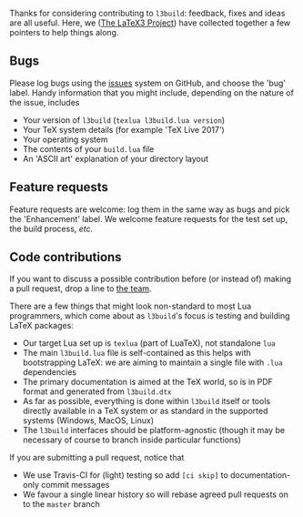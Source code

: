 Thanks for considering contributing to `l3build`: feedback, fixes and ideas are
all useful. Here, we ([The LaTeX3 Project](https://www.latex-project.org)) have
collected together a few pointers to help things along.

## Bugs

Please log bugs using the [issues](https://github.com/latex3/l3build/issues)
system on GitHub, and choose the 'bug' label. Handy information that you might
include, depending on the nature of the issue, includes

- Your version of `l3build` (`texlua l3build.lua version`)
- Your TeX system details (for example 'TeX Live 2017')
- Your operating system
- The contents of your `build.lua` file
- An 'ASCII art' explanation of your directory layout

## Feature requests

Feature requests are welcome: log them in the same way as bugs and pick
the 'Enhancement' label. We welcome feature requests for the test set up,
the build process, _etc._

## Code contributions

If you want to discuss a possible contribution before (or instead of)
making a pull request, drop a line to
[the team](mailto:latex-team@latex-project.org).

There are a few things that might look non-standard to most Lua programmers,
which come about as `l3build`'s focus is testing and building LaTeX packages:

- Our target Lua set up is `texlua` (part of LuaTeX), not standalone `lua`
- The main `l3build.lua` file is self-contained as this helps with
  bootstrapping LaTeX: we are aiming to maintain a single file with
  `.lua` dependencies
- The primary documentation is aimed at the TeX world, so is in PDF format
  and generated from `l3build.dtx`
- As far as possible, everything is done within `l3build` itself or tools
  directly available in a TeX system or as standard in the supported
  systems (Windows, MacOS, Linux)
- The `l3build` interfaces should be platform-agnostic (though it may be
  necessary of course to branch inside particular functions)

If you are submitting a pull request, notice that

- We use Travis-CI for (light) testing so add `[ci skip]` to documentation-only
  commit messages
- We favour a single linear history so will rebase agreed pull requests on to
  the `master` branch
